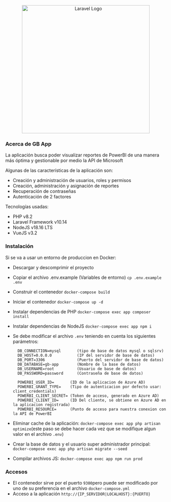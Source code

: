 <p align="center"><a href="https://laravel.com" target="_blank"><img src="https://raw.githubusercontent.com/laravel/art/master/logo-lockup/5%20SVG/2%20CMYK/1%20Full%20Color/laravel-logolockup-cmyk-red.svg" width="400" alt="Laravel Logo"></a></p>

### Acerca de GB App

La aplicación busca poder visualizar reportes de PowerBI de una manera más óptima y
gestionable por medio la API de Microsoft

Algunas de las características de la aplicación son:

* Creación y administración de usuarios, roles y permisos
* Creación, administración y asignación de reportes
* Recuperación de contraseñas
* Autenticación de 2 factores

Tecnologías usadas: 
* PHP v8.2
* Laravel Framework v10.14
* NodeJS v18.16 LTS
* VueJS v3.2

### Instalación

Si se va a usar un entorno de produccion en Docker:

* Descargar y descomprimir el proyecto
* Copiar el archivo .env.example (Variables de entorno) `cp .env.example .env`
* Construir el contenedor `docker-compose build`
* Iniciar el contenedor `docker-compose up -d`
* Instalar dependencias de PHP `docker-compose exec app composer install`
* Instalar dependencias de NodeJS `docker-compose exec app npm i`
* Se debe modificar el archivo `.env` teniendo en cuenta los siguientes parámetros:
  ````
    DB_CONNECTION=mysql       (tipo de base de datos mysql o sqlsrv)
    DB_HOST=0.0.0.0           (IP del servidor de base de datos)
    DB_PORT=3306              (Puerto del servidor de base de datos)
    DB_DATABASE=gb-app        (Nombre de la base de datos)
    DB_USERNAME=root          (Usuario de base de datos)
    DB_PASSWORD=password      (Contraseña de base de datos)
  ````

  ````
    POWERBI_USER_ID=       (ID de la aplicacion de Azure AD)
    POWERBI_GRANT_TYPE=    (Tipo de autenticacion por defecto usar: client_credentials)
    POWERBI_CLIENT_SECRET= (Token de acceso, generado en Azure AD)
    POWERBI_CLIENT_ID=     (ID Del cliente, se obtiene en Azure AD en la aplicacion registrada)
    POWERBI_RESOURCE=      (Punto de acceso para nuestra conexion con la API de PowerBI
  ````
* Eliminar cache de la aplicación: `docker-compose exec app php artisan optimize`(este paso se debe hacer cada vez
  que se modifique algun valor en el archivo `.env`)
* Crear la base de datos y el usuario super administrador
  principal: `docker-compose exec app php artisan migrate --seed`
* Compilar archivos JS: `docker-compose exec app npm run prod`

### Accesos

* El contenedor sirve por el puerto `9300`pero puede ser modificado por uno de su preferencia en el
  archivo `docker-compose.yml`
* Acceso a la aplicación `http://{IP_SERVIDOR|LOCALHOST}:{PUERTO}`


